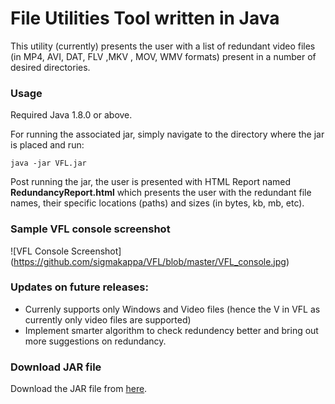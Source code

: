 File Utilities Tool written in Java 
======================================================

This utility (currently) presents the user with a list of redundant video files (in MP4, AVI, DAT, FLV ,MKV , MOV, WMV formats) present in a number of desired directories.

### Usage
Required Java 1.8.0 or above.

For running the associated jar, simply navigate to the directory where the jar is placed and run:
```
java -jar VFL.jar
```
Post running the jar, the user is presented with HTML Report named **RedundancyReport.html** which presents the user with the redundant file names, their specific locations (paths) and sizes (in bytes, kb, mb, etc).

### Sample VFL console screenshot
![VFL Console Screenshot] (https://github.com/sigmakappa/VFL/blob/master/VFL_console.jpg)

### Updates on future releases:
* Currenly supports only Windows and Video files (hence the V in VFL as currently only video files are supported)
* Implement smarter algorithm to check redundency better and bring out more suggestions on redundancy. 

### Download JAR file

Download the JAR file from [here](https://github.com/sigmakappa/VFL/blob/master/VFL.jar).
